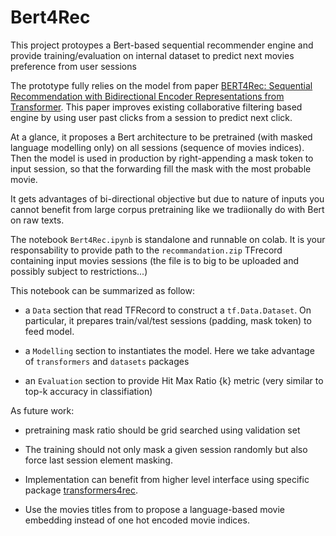 # Bert4Rec
This project protoypes a Bert-based sequential recommender engine and provide training/evaluation on internal dataset to predict next movies preference from user sessions


The prototype fully relies on the model from paper [BERT4Rec: Sequential Recommendation with Bidirectional Encoder Representations from Transformer](https://arxiv.org/abs/1904.06690v2). This paper improves existing collaborative filtering based engine by using user past clicks from a session to predict next click.

At a glance, it proposes a Bert architecture to be pretrained (with masked language modelling only) on all sessions (sequence of movies indices).
Then the model is used in production by right-appending a mask token to input session, so that
 the forwarding fill the mask with the most probable movie.
 
It gets advantages of bi-directional objective but due to nature of inputs you cannot benefit from large corpus pretraining like we tradiionally do with Bert on raw texts.
 
The notebook `Bert4Rec.ipynb` is standalone and runnable on colab. It is your responsability to provide path to the `recommandation.zip` TFrecord containing input movies sessions (the file is to big to be uploaded and possibly subject to restrictions...)
 
This notebook can be summarized as follow:
 
*  a `Data` section that read TFRecord to construct a `tf.Data.Dataset`. On particular, it prepares train/val/test sessions (padding, mask token) to feed model.
 
*  a `Modelling` section to instantiates the model. Here we take advantage of `transformers` and `datasets` packages

*  an `Evaluation` section to provide Hit Max Ratio {k} metric (very similar to top-k accuracy in classifiation)

As future work:

*  pretraining mask ratio should be grid searched using validation set

*  The training should not only mask a given session randomly but also force last session element masking.

*  Implementation can benefit from higher level interface using specific package [transformers4rec](https://pypi.org/project/transformers4rec/).

*  Use the movies titles from to propose a language-based movie embedding instead of one hot encoded movie indices.
